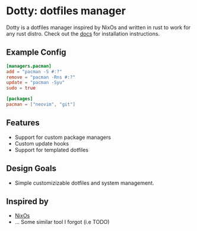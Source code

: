 # Dotty: dotfiles manager

Dotty is a dotfiles manager inspired by NixOs and written in rust to work for any rust distro. Check out the [docs](TODO) for installation instructions.

## Example Config
```toml
[managers.pacman]
add = "pacman -S #:?"
remove = "pacman -Rns #:?"
update = "pacman -Syu"
sudo = true

[packages]
pacman = ["neovim", "git"]
```

## Features
* Support for custom package managers
* Custom update hooks
* Support for templated dotfiles

## Design Goals
* Simple customizizable dotfiles and system management. 

## Inspired by
* [NixOs](TODO)
* ... Some similar tool I forgot (i.e TODO)
